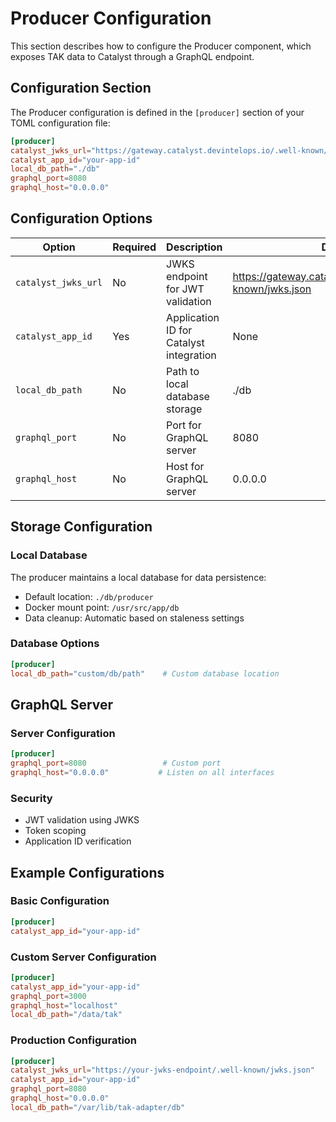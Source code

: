 # Producer Configuration

This section describes how to configure the Producer component, which exposes TAK data to Catalyst through a GraphQL endpoint.

## Configuration Section

The Producer configuration is defined in the `[producer]` section of your TOML configuration file:

```toml
[producer]
catalyst_jwks_url="https://gateway.catalyst.devintelops.io/.well-known/jwks.json"
catalyst_app_id="your-app-id"
local_db_path="./db"
graphql_port=8080
graphql_host="0.0.0.0"
```

## Configuration Options

| Option | Required | Description | Default |
|--------|----------|-------------|---------|
| `catalyst_jwks_url` | No | JWKS endpoint for JWT validation | https://gateway.catalyst.devintelops.io/.well-known/jwks.json |
| `catalyst_app_id` | Yes | Application ID for Catalyst integration | None |
| `local_db_path` | No | Path to local database storage | ./db |
| `graphql_port` | No | Port for GraphQL server | 8080 |
| `graphql_host` | No | Host for GraphQL server | 0.0.0.0 |

## Storage Configuration

### Local Database
The producer maintains a local database for data persistence:
- Default location: `./db/producer`
- Docker mount point: `/usr/src/app/db`
- Data cleanup: Automatic based on staleness settings

### Database Options
```toml
[producer]
local_db_path="custom/db/path"    # Custom database location
```

## GraphQL Server

### Server Configuration
```toml
[producer]
graphql_port=8080                 # Custom port
graphql_host="0.0.0.0"           # Listen on all interfaces
```

### Security
- JWT validation using JWKS
- Token scoping
- Application ID verification

## Example Configurations

### Basic Configuration
```toml
[producer]
catalyst_app_id="your-app-id"
```

### Custom Server Configuration
```toml
[producer]
catalyst_app_id="your-app-id"
graphql_port=3000
graphql_host="localhost"
local_db_path="/data/tak"
```

### Production Configuration
```toml
[producer]
catalyst_jwks_url="https://your-jwks-endpoint/.well-known/jwks.json"
catalyst_app_id="your-app-id"
graphql_port=8080
graphql_host="0.0.0.0"
local_db_path="/var/lib/tak-adapter/db"
```

